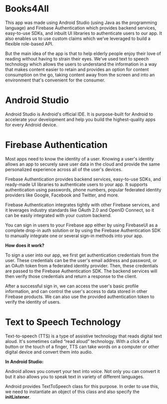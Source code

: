 # Books4All
This app was made using Android Studio (using Java as the programming language) and Firebase Authentication which provides backend services, easy-to-use SDKs, and inbuilt UI libraries to authenticate users to our app. It also enables us to use custom claims which we’ve leveraged to build a flexible role-based API. 

But the main idea of the app is that to help elderly people enjoy their love of reading without having to strain their eyes. We've used text to speech technology which allows the users to understand the information in a way that makes content easier to retain and provides an option for content consumption on the go, taking content away from the screen and into an environment that's convenient for the consumer.

# Android Studio
Android Studio is Android's official IDE. It is purpose-built for Android to accelerate your development and help you build the highest-quality apps for every Android device.

# Firebase Authentication
Most apps need to know the identity of a user. Knowing a user's identity allows an app to securely save user data in the cloud and provide the same personalized experience across all of the user's devices.

Firebase Authentication provides backend services, easy-to-use SDKs, and ready-made UI libraries to authenticate users to your app. It supports authentication using passwords, phone numbers, popular federated identity providers like Google, Facebook and Twitter, and more.

Firebase Authentication integrates tightly with other Firebase services, and it leverages industry standards like OAuth 2.0 and OpenID Connect, so it can be easily integrated with your custom backend.

You can sign in users to your Firebase app either by using FirebaseUI as a complete drop-in auth solution or by using the Firebase Authentication SDK to manually integrate one or several sign-in methods into your app.

**How does it work?**

To sign a user into our app, we first get authentication credentials from the user. These credentials can be the user's email address and password, or an OAuth token from a federated identity provider. Then, these credentials are passed to the Firebase Authentication SDK. The backend services will then verify those credentials and return a response to the client.

After a successful sign in, we can access the user's basic profile information, and can control the user's access to data stored in other Firebase products. We can also use the provided authentication token to verify the identity of users.

# Text to Speech Technology 
Text-to-speech (TTS) is a type of assistive technology that reads digital text aloud. It's sometimes called “read aloud” technology. With a click of a button or the touch of a finger, TTS can take words on a computer or other digital device and convert them into audio.

**In Android Studio:**

Android allows you convert your text into voice. Not only you can convert it but it also allows you to speak text in variety of different languages.

Android provides TextToSpeech class for this purpose. In order to use this, we need to instantiate an object of this class and also specify the **initListener**.
  

